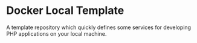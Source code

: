 # Docker Local Template
A template repository which quickly defines some services for developing PHP applications on your local machine.
